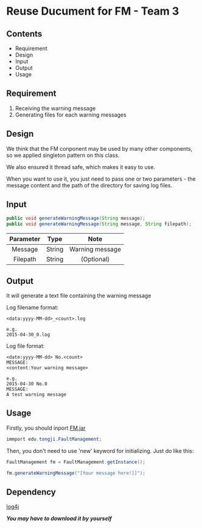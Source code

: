 Reuse Ducument for FM - Team 3
==============================

## Contents

- Requirement
- Design
- Input
- Output
- Usage

## Requirement

1. Receiving the warning message
2. Generating files for each warning messages

## Design

We think that the FM conponent may be used by many other components, so we applied singleton pattern on this class.

We also ensured it thread safe, which makes it easy to use.

When you want to use it, you just need to pass one or two parameters - the message content and the path of the directory for saving log files.

## Input

```java
public void generateWarningMessage(String message);
public void generateWarningMessage(String message, String filepath);
```

| Parameter | Type | Note |
| :------:| :------: | :------: |
| Message | String | Warning message |
| Filepath | String | (Optional) |

## Output

It will generate a text file containing the warning message

Log filename format:

```
<data:yyyy-MM-dd>_<count>.log

e.g.
2015-04-30_0.log
```

Log file format:

```
<date:yyyy-MM-dd> No.<count>
MESSAGE:
<content:Your warning message>

e.g.
2015-04-30 No.0
MESSAGE:
A test warning message

```

## Usage

Firstly, you should inport [FM.jar](https://github.com/TJSoftwareReuse/2012T03/releases/download/v0.1/FM.jar)

```java
immport edu.tongji.FaultManagement;
```

Then, you don't need to use 'new' keyword for initializing. Just do like this:

```java
FaultManagement fm = FaultManagement.getInstance();

fm.generateWarningMessage("[Your message here!]]");
```

## Dependency

[log4j](https://github.com/apache/log4j)

___You may have to download it by yourself___
